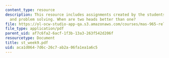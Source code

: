 ```yaml
---
content_type: resource
description: This resource includes assignments created by the students on peer interaction
  and problem solving. When are two heads better than one?
file: https://ol-ocw-studio-app-qa.s3.amazonaws.com/courses/mas-965-relational-machines-spring-2005/aca1d0647d6c26c7ab2a06fa1ea1a6c5_st_week9.pdf
file_type: application/pdf
parent_uid: af7c6fa2-6acf-1f3b-13a3-263f542d206f
resourcetype: Document
title: st_week9.pdf
uid: aca1d064-7d6c-26c7-ab2a-06fa1ea1a6c5
---
```

